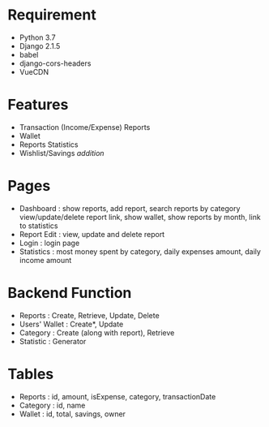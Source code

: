 # Requirement
- Python 3.7
- Django 2.1.5
- babel
- django-cors-headers
- VueCDN

# Features
- Transaction (Income/Expense) Reports
- Wallet
- Reports Statistics
- Wishlist/Savings *addition*

# Pages
- Dashboard : show reports, add report, search reports by category
              view/update/delete report link, show wallet, show reports by month, link to statistics
- Report Edit : view, update and delete report
- Login : login page
- Statistics : most money spent by category, daily expenses amount, daily
              income amount

# Backend Function
- Reports : Create, Retrieve, Update, Delete
- Users' Wallet : Create*, Update
- Category : Create (along with report), Retrieve
- Statistic : Generator

# Tables
- Reports : id, amount, isExpense, category, transactionDate
- Category : id, name
- Wallet : id, total, savings, owner

